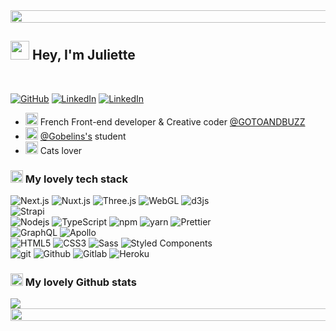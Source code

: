 <img src="https://i.imgur.com/dBaSKWF.gif" height="20" width="1000">
<h2><img src="https://emojis.slackmojis.com/emojis/images/1643514596/5999/meow_party.gif?1643514596" width="30"/> Hey, I'm Juliette</h2>
<br/>
<p>
    <a href="https://github.com/juliettesageaubriot" target="_blank"><img alt="GitHub" src="https://img.shields.io/badge/-@juliettesageaubriot-181717?style=flat-square&logo=GitHub&logoColor=white"></a>
    <a href="https://www.linkedin.com/in/juliette-sageaubriot/" target="_blank"><img alt="LinkedIn" src="https://img.shields.io/badge/-LinkedIn-0077B5?style=flat-square&logo=Linkedin&logoColor=white"></a>
    <a href="https://twitter.com/jsageaubriot" target="_blank"><img alt="LinkedIn" src="https://img.shields.io/badge/-Twitter-1DA1F2?style=flat-square&logo=twitter&logoColor=white"></a>
</p>

<ul>
<li><img src="https://emojis.slackmojis.com/emojis/images/1643508877/48815/meow_fr.png?1643508877" width="20"/> French Front-end developer & Creative coder <a href="https://gotoandbuzz.com/" target="_blank">@GOTOANDBUZZ</a></li>
<li><img src="https://emojis.slackmojis.com/emojis/images/1643514598/6021/meow_knife.png?1643514598" width="20"/> <a href="https://www.gobelins.fr/" target="_blank">@Gobelins's</a> student</li>
<li><img src="https://emojis.slackmojis.com/emojis/images/1643514958/9845/meow_heart.png?1643514958" width="20"/> Cats lover</li>
</ul>
<h3><img src="https://emojis.slackmojis.com/emojis/images/1643515023/10521/meow_code.gif?1643515023" width="20"/> My lovely tech stack</h3>
<p>
    <img alt="Next.js" src="https://img.shields.io/badge/-Next.js-cfa0e9?style=flat-square&logo=nextdotjs&logoColor=white" />
    <img alt="Nuxt.js" src="https://img.shields.io/badge/-Nuxt.js-cfa0e9?style=flat-square&logo=nuxtdotjs&logoColor=white" />
    <img alt="Three.js" src="https://img.shields.io/badge/-Three.js-cfa0e9?style=flat-square&logo=threedotjs&logoColor=white" />
    <img alt="WebGL" src="https://img.shields.io/badge/-WebGL.js-cfa0e9?style=flat-square&logo=webgl&logoColor=white" />
    <img alt="d3js" src="https://img.shields.io/badge/-D3.js-cfa0e9?style=flat-square&logo=d3.js&logoColor=white" />
    <br/>
    <img alt="Strapi" src="https://img.shields.io/badge/-Strapi-cfa0e9?style=flat-square&logo=strapi&logoColor=white" />
    <br />
    <img alt="Nodejs" src="https://img.shields.io/badge/-Nodejs-cfa0e9?style=flat-square&logo=Node.js&logoColor=white" />
    <img alt="TypeScript" src="https://img.shields.io/badge/-TypeScript-cfa0e9?style=flat-square&logo=typescript&logoColor=white" />
    <img alt="npm" src="https://img.shields.io/badge/-NPM-cfa0e9?style=flat-square&logo=npm&logoColor=white" />
    <img alt="yarn" src="https://img.shields.io/badge/-YARN-cfa0e9?style=flat-square&logo=yarn&logoColor=white" />
    <img alt="Prettier" src="https://img.shields.io/badge/-Prettier-cfa0e9?style=flat-square&logo=prettier&logoColor=white" />
    <br/>
    <img alt="GraphQL" src="https://img.shields.io/badge/-GraphQL-cfa0e9?style=flat-square&logo=graphql&logoColor=white" />
    <img alt="Apollo" src="https://img.shields.io/badge/-Apollo-cfa0e9?style=flat-square&logo=apollo-graphql&logoColor=white" />
    <br/>
    <img alt="HTML5" src="https://img.shields.io/badge/-HTML5-cfa0e9?style=flat-square&logo=html5&logoColor=white" />
    <img alt="CSS3" src="https://img.shields.io/badge/-CSS3-cfa0e9?style=flat-square&logo=css3&logoColor=white" />
    <img alt="Sass" src="https://img.shields.io/badge/-Sass-cfa0e9?style=flat-square&logo=sass&logoColor=white" />
    <img alt="Styled Components" src="https://img.shields.io/badge/-Styled_Components-cfa0e9?style=flat-square&logo=styled-components&logoColor=white" />
    <br/>
    <img alt="git" src="https://img.shields.io/badge/-Git-cfa0e9?style=flat-square&logo=git&logoColor=white" />
    <img alt="Github" src="https://img.shields.io/badge/-Github-cfa0e9?style=flat-square&logo=github&logoColor=white" />
    <img alt="Gitlab" src="https://img.shields.io/badge/-Gitlab-cfa0e9?style=flat-square&logo=gitlab&logoColor=white" />
    <img alt="Heroku" src="https://img.shields.io/badge/-Heroku-cfa0e9?style=flat-square&logo=heroku&logoColor=white" />
</p>

<h3><img src="https://emojis.slackmojis.com/emojis/images/1643515259/12806/meow_attention.png?1643515259" width="20"/> My lovely Github stats</h3>
<img src="https://github-readme-stats.vercel.app/api?username=juliettesageaubriot&show_icons=true&theme=material-palenight">
<!-- <img src="https://github-readme-streak-stats.herokuapp.com?user=juliettesageaubriot&theme=material-palenight&date_format=M%20j%5B%2C%20Y%5D"> -->

<img src="https://i.imgur.com/dBaSKWF.gif" height="20" width="1000">

<!--
examples readme : https://github.com/abhisheknaiidu/awesome-github-profile-readme
for emojies : https://slackmojis.com/
-->
